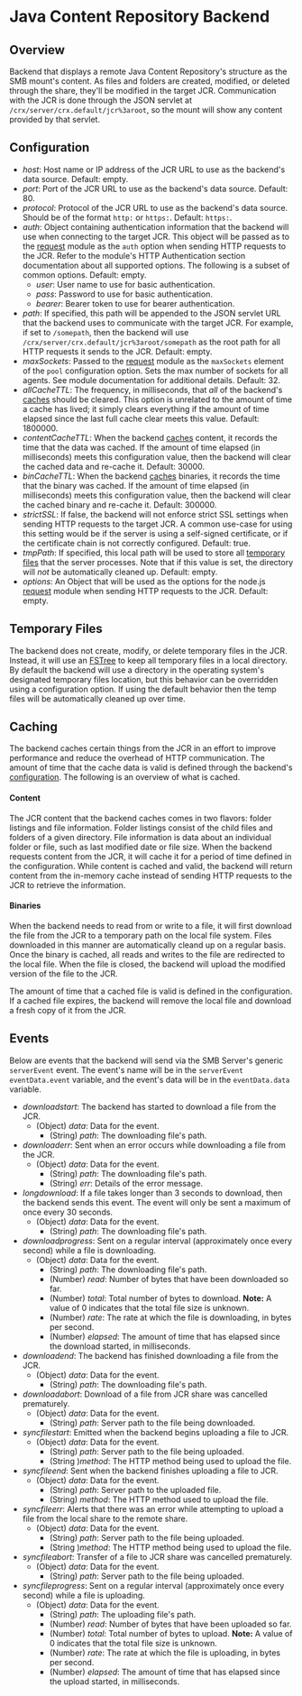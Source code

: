 [FSTREE]: ../fs
[REQUEST]: https://github.com/request/request
[TEMP]: #temporary-files
[CACHING]: #caching
[CONFIG]: #configuration

# Java Content Repository Backend

## Overview

Backend that displays a remote Java Content Repository's structure as the SMB mount's content. 
As files and folders are created, modified, or deleted through the share, they'll be modified in the 
target JCR. Communication with the JCR is done through the JSON servlet at 
`/crx/server/crx.default/jcr%3aroot`, so the mount will show any content provided by that servlet.

## Configuration

* _host_: Host name or IP address of the JCR URL to use as the backend's data source. Default: empty.
* _port_: Port of the JCR URL to use as the backend's data source. Default: 80.
* _protocol_: Protocol of the JCR URL to use as the backend's data source. Should be of the format `http:` or `https:`.
Default: `https:`.
* _auth_: Object containing authentication information that the backend will use when connecting to the target JCR. This
object will be passed as to the [request][REQUEST] module as the `auth` option when sending HTTP requests to the JCR. 
Refer to the module's HTTP Authentication section documentation about all supported options. The following is a subset
of common options. Default: empty.
  * _user_: User name to use for basic authentication.
  * _pass_: Password to use for basic authentication.
  * _bearer_: Bearer token to use for bearer authentication.
* _path_: If specified, this path will be appended to the JSON servlet URL that the backend uses to communicate with
the target JCR. For example, if set to `/somepath`, then the backend will use 
`/crx/server/crx.default/jcr%3aroot/somepath` as the root path for all HTTP requests it sends to the JCR. Default: 
empty.
* _maxSockets_: Passed to the [request][REQUEST] module as the `maxSockets` element of the `pool` configuration option.
Sets the max number of sockets for all agents. See module documentation for additional details. Default: 32.
* _allCacheTTL_: The frequency, in milliseconds, that _all_ of the backend's [caches][CACHING] should be cleared. This
option is unrelated to the amount of time a cache has lived; it simply clears everything if the amount of time elapsed
since the last full cache clear meets this value. Default: 1800000.
* _contentCacheTTL_: When the backend [caches][CACHING] content, it records the time that the
data was cached. If the amount of time elapsed (in milliseconds) meets this configuration value, then the backend
will clear the cached data and re-cache it. Default: 30000.
* _binCacheTTL_: When the backend [caches][CACHING] binaries, it records the time that the binary was cached. If the
amount of time elapsed (in milliseconds) meets this configuration value, then the backend will clear the cached
binary and re-cache it. Default: 300000.
* _strictSSL_: If false, the backend will not enforce strict SSL settings when sending HTTP requests to the target JCR.
A common use-case for using this setting would be if the server is using a self-signed certificate, or if the 
certificate chain is not correctly configured. Default: true.
* _tmpPath_: If specified, this local path will be used to store all [temporary files][TEMP] that the server processes.
Note that if this value is set, the directory will _not_ be automatically cleaned up. Default: empty.
* _options_: An Object that will be used as the options for the node.js [request][REQUEST] module when sending HTTP 
requests to the JCR. Default: empty.
      
## Temporary Files

The backend does not create, modify, or delete temporary files in the JCR. Instead, it will use an
[FSTree][FSTREE] to keep all temporary files in a local directory. By default the backend will use a directory
in the operating system's designated temporary files location, but this behavior can be overridden using a
configuration option. If using the default behavior then the temp files will be automatically cleaned up
over time.

## Caching

The backend caches certain things from the JCR in an effort to improve performance and reduce the overhead of HTTP
communication. The amount of time that the cache data is valid is defined through the backend's [configuration][CONFIG].
The following is an overview of what is cached.

#### Content

The JCR content that the backend caches comes in two flavors: folder listings and file information. Folder listings
consist of the child files and folders of a given directory. File information is data about an individual folder or
file, such as last modified date or file size. When the backend requests content from the JCR, it will cache it for
a period of time defined in the configuration. While content is cached and valid, the backend will return content
from the in-memory cache instead of sending HTTP requests to the JCR to retrieve the information.

#### Binaries

When the backend needs to read from or write to a file, it will first download the file from the JCR to a temporary
path on the local file system. Files downloaded in this manner are automatically cleand up on a regular basis. Once the 
binary is cached, all reads and writes to the file are redirected to the local file. When the file is closed, the 
backend will upload the modified version of the file to the JCR.

The amount of time that a cached file is valid is defined in the configuration. If a cached file expires, the backend
will remove the local file and download a fresh copy of it from the JCR.

## Events

Below are events that the backend will send via the SMB Server's generic `serverEvent` event. The event's name will be
in the `serverEvent` `eventData.event` variable, and the event's data will be in the `eventData.data` variable. 

* _downloadstart_: The backend has started to download a file from the JCR.
  * (Object) _data_: Data for the event.
    * (String) _path_: The downloading file's path.
* _downloaderr_: Sent when an error occurs while downloading a file from the JCR.
  * (Object) _data_: Data for the event.
    * (String) _path_: The downloading file's path.
    * (String) _err_: Details of the error message. 
* _longdownload_: If a file takes longer than 3 seconds to download, then the backend sends this event. The event will
only be sent a maximum of once every 30 seconds.
  * (Object) _data_: Data for the event.
    * (String) _path_: The downloading file's path.
* _downloadprogress_: Sent on a regular interval (approximately once every second) while a file is downloading.
  * (Object) _data_: Data for the event.
    * (String) _path_: The downloading file's path.
    * (Number) _read_: Number of bytes that have been downloaded so far. 
    * (Number) _total_: Total number of bytes to download. **Note:** A value of 0 indicates that the total file size is
    unknown.
    * (Number) _rate_: The rate at which the file is downloading, in bytes per second.
    * (Number) _elapsed_: The amount of time that has elapsed since the download started, in milliseconds.
* _downloadend_: The backend has finished downloading a file from the JCR.
  * (Object) _data_: Data for the event.
    * (String) _path_: The downloading file's path.
* _downloadabort_: Download of a file from JCR share was cancelled prematurely.
  * (Object) _data_: Data for the event.
    * (String) _path_: Server path to the file being downloaded.
* _syncfilestart_: Emitted when the backend begins uploading a file to JCR.
  * (Object) _data_: Data for the event.
    * (String) _path_: Server path to the file being uploaded.
    * (String )_method_: The HTTP method being used to upload the file.
* _syncfileend_: Sent when the backend finishes uploading a file to JCR.
  * (Object) _data_: Data for the event.
    * (String) _path_: Server path to the uploaded file.
    * (String) _method_: The HTTP method used to upload the file.
* _syncfileerr_: Alerts that there was an error while attempting to upload a file from the local share to the remote 
share.
  * (Object) _data_: Data for the event.
    * (String) _path_: Server path to the file being uploaded.
    * (String )_method_: The HTTP method being used to upload the file.
* _syncfileabort_: Transfer of a file to JCR share was cancelled prematurely.
  * (Object) _data_: Data for the event.
    * (String) _path_: Server path to the file being uploaded.
* _syncfileprogress_: Sent on a regular interval (approximately once every second) while a file is uploading.
  * (Object) _data_: Data for the event.
    * (String) _path_: The uploading file's path.
    * (Number) _read_: Number of bytes that have been uploaded so far. 
    * (Number) _total_: Total number of bytes to upload. **Note:** A value of 0 indicates that the total file size is
    unknown.
    * (Number) _rate_: The rate at which the file is uploading, in bytes per second.
    * (Number) _elapsed_: The amount of time that has elapsed since the upload started, in milliseconds.
